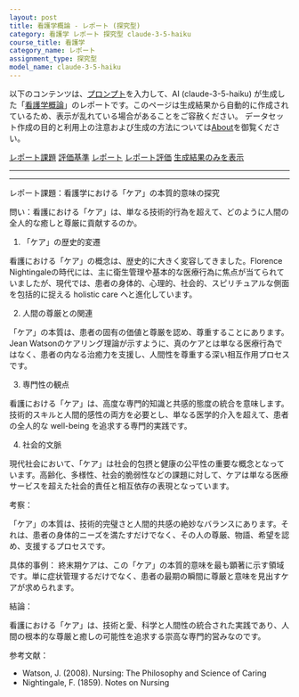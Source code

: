 ```yaml
---
layout: post
title: 看護学概論 - レポート (探究型)
category: 看護学 レポート 探究型 claude-3-5-haiku
course_title: 看護学
category_name: レポート
assignment_type: 探究型
model_name: claude-3-5-haiku
---
```


以下のコンテンツは、[プロンプト](https://github.com/takedatoshiyuki/synthetic_assignments/tree/main/generated/看護学/claude-3-5-haiku/prompt_レポート-探究型.md)を入力して、AI (claude-3-5-haiku) が生成した「[看護学概論](/contents/看護学/)」のレポートです。このページは生成結果から自動的に作成されているため、表示が乱れている場合があることをご容赦ください。
データセット作成の目的と利用上の注意および生成の方法については[About](/About)を御覧ください。

[レポート課題](../レポート課題-探究型)
[評価基準](../評価基準-探究型)
[レポート](../レポート-探究型)
[レポート評価](../レポート評価-探究型)
[生成結果のみを表示](https://github.com/takedatoshiyuki/synthetic_assignments/tree/main/generated/看護学/claude-3-5-haiku/レポート-探究型.md)
  

***
***
  
レポート課題：看護学における「ケア」の本質的意味の探究

問い：看護における「ケア」は、単なる技術的行為を超えて、どのように人間の全人的な癒しと尊厳に貢献するのか。

1. 「ケア」の歴史的変遷

看護における「ケア」の概念は、歴史的に大きく変容してきました。Florence Nightingaleの時代には、主に衛生管理や基本的な医療行為に焦点が当てられていましたが、現代では、患者の身体的、心理的、社会的、スピリチュアルな側面を包括的に捉える holistic care へと進化しています。

2. 人間の尊厳との関連

「ケア」の本質は、患者の固有の価値と尊厳を認め、尊重することにあります。Jean Watsonのケアリング理論が示すように、真のケアとは単なる医療行為ではなく、患者の内なる治癒力を支援し、人間性を尊重する深い相互作用プロセスです。

3. 専門性の観点

看護における「ケア」は、高度な専門的知識と共感的態度の統合を意味します。技術的スキルと人間的感性の両方を必要とし、単なる医学的介入を超えて、患者の全人的な well-being を追求する専門的実践です。

4. 社会的文脈

現代社会において、「ケア」は社会的包摂と健康の公平性の重要な概念となっています。高齢化、多様性、社会的脆弱性などの課題に対して、ケアは単なる医療サービスを超えた社会的責任と相互依存の表現となっています。

考察：

「ケア」の本質は、技術的完璧さと人間的共感の絶妙なバランスにあります。それは、患者の身体的ニーズを満たすだけでなく、その人の尊厳、物語、希望を認め、支援するプロセスです。

具体的事例：
終末期ケアは、この「ケア」の本質的意味を最も顕著に示す領域です。単に症状管理するだけでなく、患者の最期の瞬間に尊厳と意味を見出すケアが求められます。

結論：

看護における「ケア」は、技術と愛、科学と人間性の統合された実践であり、人間の根本的な尊厳と癒しの可能性を追求する崇高な専門的営みなのです。

参考文献：
- Watson, J. (2008). Nursing: The Philosophy and Science of Caring
- Nightingale, F. (1859). Notes on Nursing
